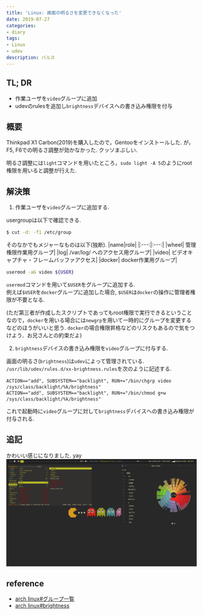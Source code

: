 ```yaml
---
title: 'Linux: 画面の明るさを変更できなくなった'
date: 2019-07-27
categories:
- diary
tags:
- Linux
- udev
description: バルス
---
```


## TL; DR
- 作業ユーザを`video`グループに追加
- udevのrulesを追加し`brightness`デバイスへの書き込み権限を付与


## 概要
Thinkpad X1 Carbon(2019)を購入したので，Gentooをインストールした. 
が，F5, F6での明るさ調整が効かなかった. クッソまぶしい.

明るさ調整には`light`コマンドを用いたところ，`sudo light -A 5`のようにroot権限を用いると調整が行えた.

## 解決策
1. 作業ユーザを`video`グループに追加する.

usergroupは以下で確認できる.
```sh
$ cut -d: -f1 /etc/group
```
そのなかでもメジャーなものは以下(独断).
|name|role|
|:---:|:---:|
|wheel| 管理権限作業用グループ|
|log| /var/log/ へのアクセス用グループ|
|video| ビデオキャプチャ・フレームバッファアクセス|
|docker| docker作業用グループ|

```sh
usermod -aG video ${USER}
```
`usermod`コマンドを用いて`$USER`をグループに追加する.  
例えば`$USER`を`docker`グループに追加した場合, `$USER`は`docker`の操作に管理者権限が不要となる.  

(ただ第三者が作成したスクリプトであってもroot権限で実行できるということなので，`docker`を用いる場合には`newgrp`を用いて一時的にグループを変更するなどのほうがいいと思う. `docker`の場合権限昇格などのリスクもあるので気をつけよう．お兄さんとの約束だよ)

2. `brightness`デバイスの書き込み権限を`video`グループに付与する.

画面の明るさ(`brightness`)は`udev`によって管理されている. 
`/usr/lib/udev/rules.d/xx-brightness.rules`を次のように記述する.

```
ACTION=="add", SUBSYSTEM=="backlight", RUN+="/bin/chgrp video /sys/class/backlight/%k/brightness"
ACTION=="add", SUBSYSTEM=="backlight", RUN+="/bin/chmod g+w /sys/class/backlight/%k/brightness"
```

これで起動時に`video`グループに対して`brightness`デバイスへの書き込み権限が付与される.

## 追記

かわいい感じになりました. yay
![](./img/desktop.png)

## reference
- [arch linux#グループ一覧](https://wiki.archlinux.jp/index.php/%E3%83%A6%E3%83%BC%E3%82%B6%E3%83%BC%E3%81%A8%E3%82%B0%E3%83%AB%E3%83%BC%E3%83%97)
- [arch linux#brightness](https://wiki.archlinux.org/index.php/Backlight)
